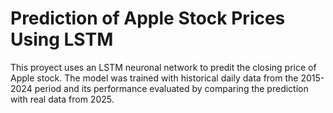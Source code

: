 # Prediction of Apple Stock Prices Using LSTM 

This proyect uses an LSTM neuronal network to predit the closing price of Apple stock. The model was trained with historical daily data from the 2015-2024 period and its performance evaluated by comparing the prediction with real data from 2025. 
